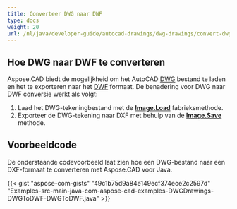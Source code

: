 ```yaml
---
title: Converteer DWG naar DWF
type: docs
weight: 20
url: /nl/java/developer-guide/autocad-drawings/dwg-drawings/convert-dwg-to-dwf/
---
```


## **Hoe DWG naar DWF te converteren**

Aspose.CAD biedt de mogelijkheid om het AutoCAD [DWG](https://docs.fileformat.com/cad/dwg/) bestand te laden en het te exporteren naar het [DWF](https://docs.fileformat.com/cad/dwf/) formaat. De benadering voor DWG naar DWF conversie werkt als volgt:

1. Laad het DWG-tekeningbestand met de [**Image.Load**](https://reference.aspose.com/cad/java/com.aspose.cad.class-use/image) fabrieksmethode.
1. Exporteer de DWG-tekening naar DXF met behulp van de [**Image.Save**](https://reference.aspose.com/cad/java/com.aspose.cad/Image#save--) methode.

## Voorbeeldcode

De onderstaande codevoorbeeld laat zien hoe een DWG-bestand naar een DXF-formaat te converteren met Aspose.CAD voor Java.

{{< gist "aspose-com-gists" "49c1b75d9a84e149ecf374ece2c2597d" "Examples-src-main-java-com-aspose-cad-examples-DWGDrawings-DWGToDWF-DWGToDWF.java" >}}
